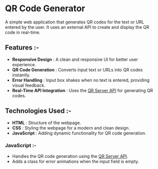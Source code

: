 # QR Code Generator

A simple web application that generates QR codes for the text or URL entered by the user. It uses an external API to create and display the QR code in real-time.

## Features :-
- **Responsive Design** : A clean and responsive UI for better user experience.
- **QR Code Generation** : Converts input text or URLs into QR codes instantly.
- **Error Handling** : Input box shakes when no text is entered, providing visual feedback.
- **Real-Time API Integration** : Uses the [QR Server API](https://goqr.me/api/) for generating QR codes.

## Technologies Used :-
- **HTML** : Structure of the webpage.
- **CSS** : Styling the webpage for a modern and clean design.
- **JavaScript** : Adding dynamic functionality for QR code generation.

### JavaScript :-
- Handles the QR code generation using the [QR Server API](https://goqr.me/api/).
- Adds a class for error animations when the input field is empty.